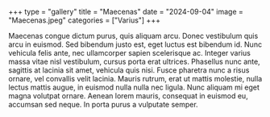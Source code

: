 +++
type = "gallery"
title = "Maecenas"
date = "2024-09-04"
image = "Maecenas.jpeg"
categories = ["Varius"]
+++

Maecenas congue dictum purus, quis aliquam arcu. Donec vestibulum quis arcu in euismod. Sed bibendum justo est, eget luctus est bibendum id. Nunc vehicula felis ante, nec ullamcorper sapien scelerisque ac. Integer varius massa vitae nisl vestibulum, cursus porta erat ultrices. Phasellus nunc ante, sagittis at lacinia sit amet, vehicula quis nisi. Fusce pharetra nunc a risus ornare, vel convallis velit lacinia. Mauris rutrum, erat ut mattis molestie, nulla lectus mattis augue, in euismod nulla nulla nec ligula. Nunc aliquam mi eget magna volutpat ornare. Aenean lorem mauris, consequat in euismod eu, accumsan sed neque. In porta purus a vulputate semper.